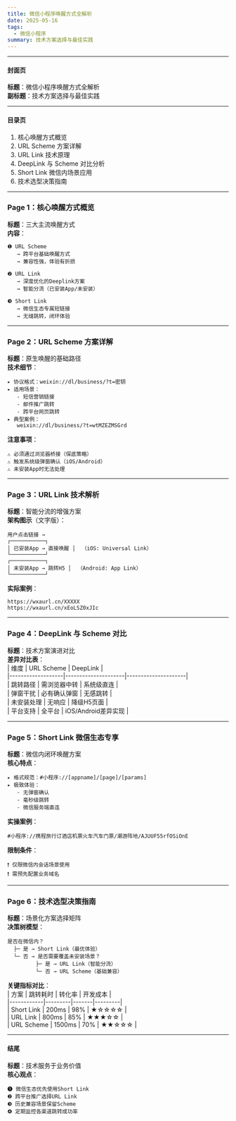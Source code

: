 ```yaml
---
title: 微信小程序唤醒方式全解析  
date: 2025-05-16
tags:
  - 微信小程序
summary: 技术方案选择与最佳实践
---
```


---

#### **封面页**
**标题**：微信小程序唤醒方式全解析  
**副标题**：技术方案选择与最佳实践  

---

#### **目录页**
1. 核心唤醒方式概览  
2. URL Scheme 方案详解  
3. URL Link 技术原理  
4. DeepLink 与 Scheme 对比分析  
5. Short Link 微信内场景应用  
6. 技术选型决策指南  

---

### **Page 1：核心唤醒方式概览**
**标题**：三大主流唤醒方式  
**内容**：  
```text
❶ URL Scheme  
   → 跨平台基础唤醒方式  
   → 兼容性强，体验有折损  

❷ URL Link  
   → 深度优化的Deeplink方案  
   → 智能分流（已安装App/未安装）  

❸ Short Link  
   → 微信生态专属短链接  
   → 无缝跳转，闭环体验  
```

---

### **Page 2：URL Scheme 方案详解**
**标题**：原生唤醒的基础路径  
**技术细节**：  
```text
▸ 协议格式：weixin://dl/business/?t=密钥  
▸ 适用场景：  
   - 短信营销链接  
   - 邮件推广跳转  
   - 跨平台网页跳转  
▸ 典型案例：  
   weixin://dl/business/?t=wtMZEZMSGrd  
```  
**注意事项**：  
```text
⚠️ 必须通过浏览器桥接（保底策略）  
⚠️ 触发系统级弹窗确认（iOS/Android）  
⚠️ 未安装App时无法处理  
```

---

### **Page 3：URL Link 技术解析**
**标题**：智能分流的增强方案  
**架构图示**（文字版）：  
```text
用户点击链接 →  
┌───────────┐  
│ 已安装App → 直接唤醒 │  （iOS: Universal Link）  
└───────────┘  
┌───────────┐  
│ 未安装App → 跳转H5 │  （Android: App Link）  
└───────────┘  
```  
**实际案例**：  
```text
https://wxaurl.cn/XXXXX  
https://wxaurl.cn/xEoLSZ0xJIc  
```

---

### **Page 4：DeepLink 与 Scheme 对比**
**标题**：技术方案演进对比  
**差异对比表**：  
| 维度              | URL Scheme          | DeepLink            |  
|-------------------|---------------------|---------------------|  
| 跳转路径          | 需浏览器中转        | 系统级直连          |  
| 弹窗干扰          | 必有确认弹窗        | 无感跳转            |  
| 未安装处理        | 无响应              | 降级H5页面          |  
| 平台支持          | 全平台              | iOS/Android差异实现 |  

---

### **Page 5：Short Link 微信生态专享**
**标题**：微信内闭环唤醒方案  
**核心特点**：  
```text
▸ 格式规范：#小程序://[appname]/[page]/[params]  
▸ 极致体验：  
   - 无弹窗确认  
   - 毫秒级跳转  
   - 微信服务端直连  
```  
**实操案例**：  
```text
#小程序://携程旅行订酒店机票火车汽车门票/潮游阵地/AJUUF55rfOSiOnE  
```  
**限制条件**：  
```text
❗ 仅限微信内会话场景使用  
❗ 需预先配置业务域名  
```

---

### **Page 6：技术选型决策指南**
**标题**：场景化方案选择矩阵  
**决策树模型**：  
```text
是否在微信内？  
  ├─ 是 → Short Link（最优体验）  
  └─ 否 → 是否需要覆盖未安装场景？  
         ├─ 是 → URL Link（智能分流）  
         └─ 否 → URL Scheme（基础兼容）  
```  
**关键指标对比**：  
| 方案        | 跳转耗时 | 转化率 | 开发成本 |  
|------------|---------|-------|---------|  
| Short Link | 200ms   | 98%   | ★☆☆☆☆   |  
| URL Link   | 800ms   | 85%   | ★★★☆☆   |  
| URL Scheme | 1500ms  | 70%   | ★★☆☆☆   |  

---

#### **结尾**  
**标题**：技术服务于业务价值  
**核心观点**：  
```text
❶ 微信生态优先使用Short Link  
❷ 跨平台推广选择URL Link  
❸ 历史兼容场景保留Scheme  
❹ 定期监控各渠道跳转成功率  
```  
